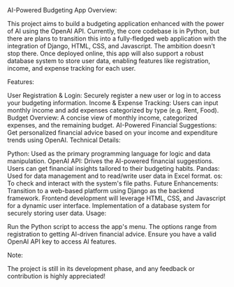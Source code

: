 AI-Powered Budgeting App
Overview:

This project aims to build a budgeting application enhanced with the power of AI using the OpenAI API. Currently, the core codebase is in Python, but there are plans to transition this into a fully-fledged web application with the integration of Django, HTML, CSS, and Javascript. The ambition doesn't stop there. Once deployed online, this app will also support a robust database system to store user data, enabling features like registration, income, and expense tracking for each user.

Features:

User Registration & Login: Securely register a new user or log in to access your budgeting information.
Income & Expense Tracking: Users can input monthly income and add expenses categorized by type (e.g. Rent, Food).
Budget Overview: A concise view of monthly income, categorized expenses, and the remaining budget.
AI-Powered Financial Suggestions: Get personalized financial advice based on your income and expenditure trends using OpenAI.
Technical Details:

Python: Used as the primary programming language for logic and data manipulation.
OpenAI API: Drives the AI-powered financial suggestions. Users can get financial insights tailored to their budgeting habits.
Pandas: Used for data management and to read/write user data in Excel format.
os: To check and interact with the system's file paths.
Future Enhancements:
Transition to a web-based platform using Django as the backend framework.
Frontend development will leverage HTML, CSS, and Javascript for a dynamic user interface.
Implementation of a database system for securely storing user data.
Usage:

Run the Python script to access the app's menu. The options range from registration to getting AI-driven financial advice. Ensure you have a valid OpenAI API key to access AI features.

Note:

The project is still in its development phase, and any feedback or contribution is highly appreciated!
